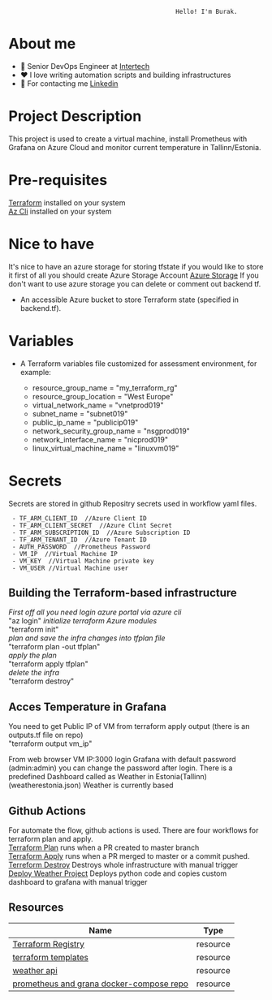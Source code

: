                                                   Hello! I'm Burak.

# About me

* 💼 Senior DevOps Engineer at [Intertech](https://www.intertech.com.tr/)
* ❤️ I love writing automation scripts and building infrastructures
* 💬 For contacting me [Linkedin](https://www.linkedin.com/in/burak-aydin-9a392065/)

# Project Description
This project is used to create a virtual machine, install Prometheus with Grafana on Azure Cloud and monitor current temperature in Tallinn/Estonia.

# Pre-requisites
[Terraform](https://www.terraform.io/) installed on your system   
[Az Cli](https://docs.microsoft.com/tr-tr/cli/azure/install-azure-cli-windows?tabs=azure-cli) installed on your system

# Nice to have
It's nice to have an azure storage for storing tfstate if you would like to store it first of all you should create Azure Storage Account
[Azure Storage](https://docs.microsoft.com/en-us/azure/developer/terraform/store-state-in-azure-storage?tabs=powershell)
If you don't want to use azure storage you can delete or comment out backend tf.

* An accessible Azure bucket to store Terraform state (specified in backend.tf).

# Variables
* A Terraform variables file customized for  assessment environment, for example:

  - resource_group_name         = "my_terraform_rg"
  - resource_group_location     = "West Europe"
  - virtual_network_name        = "vnetprod019"
  - subnet_name                 = "subnet019"
  - public_ip_name              = "publicip019"
  - network_security_group_name = "nsgprod019" 
  - network_interface_name      = "nicprod019"
  - linux_virtual_machine_name  = "linuxvm019"

# Secrets
Secrets are stored in github Repositry secrets used in workflow yaml files.

     - TF_ARM_CLIENT_ID  //Azure Client ID
     - TF_ARM_CLIENT_SECRET  //Azure Clint Secret
     - TF_ARM_SUBSCRIPTION_ID  //Azure Subscription ID  
     - TF_ARM_TENANT_ID  //Azure Tenant ID
     - AUTH_PASSWORD  //Prometheus Password
     - VM_IP  //Virtual Machine IP
     - VM_KEY  //Virtual Machine private key
     - VM_USER //Virtual Machine user


## Building the Terraform-based infrastructure
*First off all you need login azure portal via azure cli*  
"az login"
*initialize terraform Azure modules*  
"terraform init"   
*plan and save the infra changes into tfplan file*  
"terraform plan -out tfplan"  
*apply the plan*  
"terraform apply tfplan"    
*delete the infra*  
"terraform destroy"

## Acces Temperature in Grafana
You need to get Public IP of VM from terraform apply output (there is an outputs.tf file on repo)  
"terraform output vm_ip"

From web browser VM IP:3000 login Grafana with default password (admin:admin) you can change the password after login.
There is a predefined Dashboard called as Weather in Estonia(Tallinn) (weatherestonia.json)
Weather is currently based 

## Github Actions
For automate the flow, github actions is used.
There are four workflows for terraform plan and apply.   
[Terraform Plan](https://github.com/Je0pardy/cloudformazure/actions/workflows/terraform-plan.yml) runs when a PR created to master branch   
[Terraform Apply](https://github.com/Je0pardy/cloudformazure/actions/workflows/terraform-apply.yml) runs when a PR merged to master or a commit pushed.  
[Terreform Destroy](https://github.com/Je0pardy/cloudformazure/actions/workflows/terraform-destroy.yaml) Destroys whole infrastructure with manual trigger    
[Deploy Weather Project](https://github.com/Je0pardy/cloudformazure/actions/workflows/output.yml) Deploys python code and copies custom dashboard to grafana with manual trigger


## Resources ##

| Name | Type |
|------|------|
| [Terraform Registry](https://registry.terraform.io/providers/hashicorp/azurerm/latest/docs) | resource |
| [terraform templates](https://github.com/HoussemDellai/terraform-course) | resource |
| [weather api](https://openweathermap.org/api/one-call-api) | resource |
| [prometheus and grana docker-compose repo](https://github.com/stefanprodan/dockprom.git) | resource |
